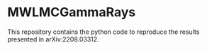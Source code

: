 # MWLMCGammaRays

This repository contains the python code to reproduce the results presented in arXiv:2208.03312.
